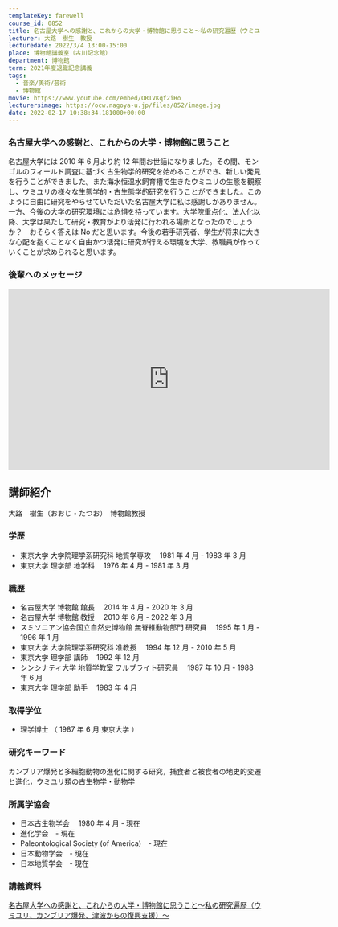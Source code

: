 ```yaml
---
templateKey: farewell
course_id: 0852
title: 名古屋大学への感謝と、これからの大学・博物館に思うこと～私の研究遍歴（ウミユリ、カンブリア爆発、津波からの復興支援）～
lecturer: 大路　樹生　教授
lecturedate: 2022/3/4 13:00-15:00
place: 博物館講義室（古川記念館）
department: 博物館
term: 2021年度退職記念講義
tags:
  - 音楽/美術/芸術
  - 博物館
movie: https://www.youtube.com/embed/ORIVKqf2iHo
lecturersimage: https://ocw.nagoya-u.jp/files/852/image.jpg
date: 2022-02-17 10:38:34.181000+00:00
---
```


### 名古屋大学への感謝と、これからの大学・博物館に思うこと

名古屋大学には 2010 年 6 月より約 12 年間お世話になりました。その間、モンゴルのフィールド調査に基づく古生物学的研究を始めることができ、新しい発見を行うことができました。また海水恒温水飼育槽で生きたウミユリの生態を観察し、ウミユリの様々な生態学的・古生態学的研究を行うことができました。このように自由に研究をやらせていただいた名古屋大学に私は感謝しかありません。一方、今後の大学の研究環境には危惧を持っています。大学院重点化、法人化以降、大学は果たして研究・教育がより活発に行われる場所となったのでしょうか？　おそらく答えは No だと思います。今後の若手研究者、学生が将来に大きな心配を抱くことなく自由かつ活発に研究が行える環境を大学、教職員が作っていくことが求められると思います。

### 後輩へのメッセージ

<iframe src="https://nuvideo.media.nagoya-u.ac.jp/embed/5fb9735e72bdeaf259a28b36293ba97fa1e4fd81" width="640" height="360" frameborder="0" allowfullscreen></iframe>

## 講師紹介

大路　樹生（おおじ・たつお）　博物館教授

### 学歴

- 東京大学 大学院理学系研究科 地質学専攻　 1981 年 4 月 - 1983 年 3 月
- 東京大学 理学部 地学科　 1976 年 4 月 - 1981 年 3 月

### 職歴

- 名古屋大学 博物館 館長　 2014 年 4 月 - 2020 年 3 月
- 名古屋大学 博物館 教授　 2010 年 6 月 - 2022 年 3 月
- スミソニアン協会国立自然史博物館 無脊椎動物部門 研究員　 1995 年 1 月 - 1996 年 1 月
- 東京大学 大学院理学系研究科 准教授　 1994 年 12 月 - 2010 年 5 月
- 東京大学 理学部 講師　 1992 年 12 月
- シンシナティ大学 地質学教室 フルブライト研究員　 1987 年 10 月 - 1988 年 6 月
- 東京大学 理学部 助手　 1983 年 4 月

### 取得学位

- 理学博士 （ 1987 年 6 月 東京大学 ）

### 研究キーワード

カンブリア爆発と多細胞動物の進化に関する研究，捕食者と被食者の地史的変遷と進化，ウミユリ類の古生物学・動物学

### 所属学協会

- 日本古生物学会　 1980 年 4 月 - 現在
- 進化学会　- 現在
- Paleontological Society (of America)　- 現在
- 日本動物学会　- 現在
- 日本地質学会　- 現在

### 講義資料

[名古屋大学への感謝と、これからの大学・博物館に思うこと～私の研究遍歴（ウミユリ、カンブリア爆発、津波からの復興支援）～](https://ocw.nagoya-u.jp/files/852/slide.pdf)
